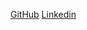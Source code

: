 [GitHub](https://www.github.com/bprakashputta)
[Linkedin](https://www.linkedin.com/in/bprakashputta)
